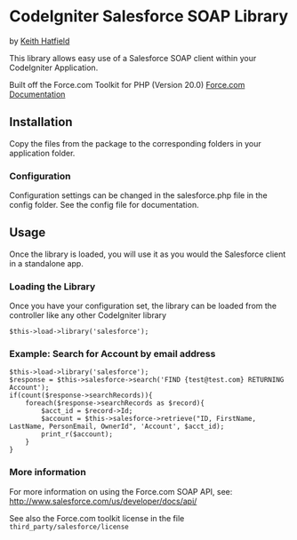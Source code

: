 # CodeIgniter Salesforce SOAP Library
by [Keith Hatfield](http://keithscode.com)

This library allows easy use of a Salesforce SOAP client within
your CodeIgniter Application.

Built off the Force.com Toolkit for PHP (Version 20.0)
[Force.com Documentation](http://wiki.developerforce.com/page/PHP_Toolkit)

## Installation
Copy the files from the package to the corresponding folders in your 
application folder.

### Configuration
Configuration settings can be changed in the salesforce.php file in the
config folder. See the config file for documentation.

## Usage
Once the library is loaded, you will use it as you would the Salesforce
client in a standalone app.

### Loading the Library
Once you have your configuration set, the library can be loaded from the 
controller like any other CodeIgniter library

    $this->load->library('salesforce');

### Example: Search for Account by email address

    $this->load->library('salesforce');
    $response = $this->salesforce->search('FIND {test@test.com} RETURNING Account');
    if(count($response->searchRecords)){
        foreach($response->searchRecords as $record){
            $acct_id = $record->Id;
            $account = $this->salesforce->retrieve("ID, FirstName, LastName, PersonEmail, OwnerId", 'Account', $acct_id);
            print_r($account);
        }
    }
    
### More information
For more information on using the Force.com SOAP API, see: http://www.salesforce.com/us/developer/docs/api/

See also the Force.com toolkit license in the file `third_party/salesforce/license`